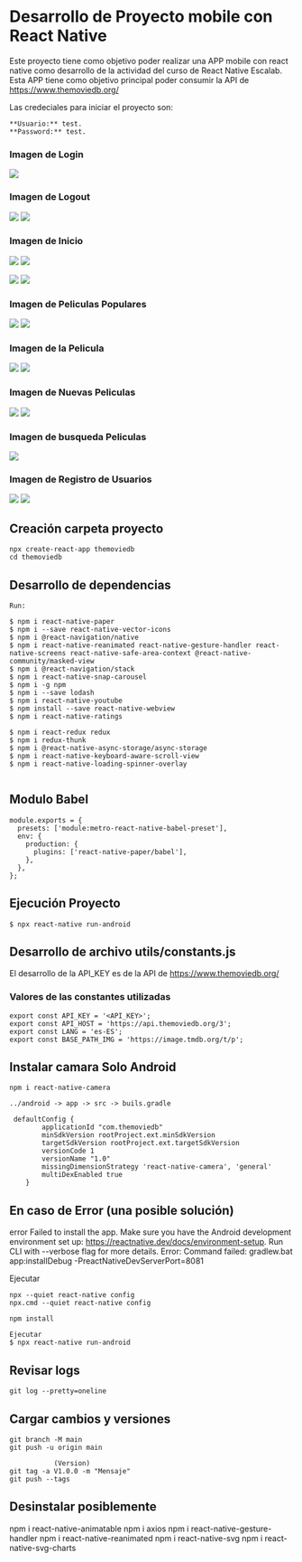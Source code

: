 # Desarrollo de Proyecto mobile con React Native

Este proyecto tiene como objetivo poder realizar una APP mobile con react native como desarrollo de la actividad del curso de React Native Escalab. Esta APP tiene como objetivo principal poder consumir la API de https://www.themoviedb.org/

Las credeciales para iniciar el proyecto son:

```
**Usuario:** test.
**Password:** test.

```
### Imagen de Login

![](images/12.png)


### Imagen de Logout

![](images/15.png)  ![](images/16.png)


### Imagen de Inicio

![](images/1.png)  ![](images/3.png)

![](images/2.png)  ![](images/4.png)

### Imagen de Peliculas Populares

![](images/5.png)  ![](images/6.png)

### Imagen de la Pelicula

![](images/7.png)  ![](images/8.png)

### Imagen de Nuevas Peliculas

![](images/9.png)  ![](images/10.png)

### Imagen de busqueda Peliculas

![](images/11.png)


### Imagen de Registro de Usuarios


![](images/9.png)  ![](images/10.png)


## Creación carpeta proyecto

```
npx create-react-app themoviedb
cd themoviedb
```

## Desarrollo de dependencias

```
Run:

$ npm i react-native-paper
$ npm i --save react-native-vector-icons
$ npm i @react-navigation/native
$ npm i react-native-reanimated react-native-gesture-handler react-native-screens react-native-safe-area-context @react-native-community/masked-view
$ npm i @react-navigation/stack
$ npm i react-native-snap-carousel
$ npm i -g npm
$ npm i --save lodash
$ npm i react-native-youtube
$ npm install --save react-native-webview
$ npm i react-native-ratings

$ npm i react-redux redux
$ npm i redux-thunk  
$ npm i @react-native-async-storage/async-storage
$ npm i react-native-keyboard-aware-scroll-view
$ npm i react-native-loading-spinner-overlay


```

## Modulo Babel

```
module.exports = {
  presets: ['module:metro-react-native-babel-preset'],
  env: {
    production: {
      plugins: ['react-native-paper/babel'],
    },
  },
};
```

## Ejecución Proyecto

```
$ npx react-native run-android 
```


## Desarrollo de archivo  utils/constants.js

El desarrollo de la API_KEY es de la API de https://www.themoviedb.org/

### Valores de las constantes utilizadas
```
export const API_KEY = '<API_KEY>';
export const API_HOST = 'https://api.themoviedb.org/3';
export const LANG = 'es-ES';
export const BASE_PATH_IMG = 'https://image.tmdb.org/t/p';
```


## Instalar camara Solo Android

```
npm i react-native-camera
```

```
../android -> app -> src -> buils.gradle

 defaultConfig {
        applicationId "com.themoviedb"
        minSdkVersion rootProject.ext.minSdkVersion
        targetSdkVersion rootProject.ext.targetSdkVersion
        versionCode 1
        versionName "1.0"
        missingDimensionStrategy 'react-native-camera', 'general'
        multiDexEnabled true
    }
```

##  En caso de Error (una posible solución)

error Failed to install the app. Make sure you have the Android development environment set up: https://reactnative.dev/docs/environment-setup. Run CLI with --verbose flag for more details.
Error: Command failed: gradlew.bat app:installDebug -PreactNativeDevServerPort=8081


Ejecutar

```
npx --quiet react-native config  
npx.cmd --quiet react-native config

npm install

Ejecutar 
$ npx react-native run-android 
```


## Revisar logs 

```
git log --pretty=oneline
```
## Cargar cambios y versiones

```
git branch -M main
git push -u origin main

           (Version) 
git tag -a V1.0.0 -m "Mensaje"
git push --tags
```


## Desinstalar posiblemente

npm i react-native-animatable
npm i axios
npm i react-native-gesture-handler
npm i react-native-reanimated
npm i react-native-svg
npm i react-native-svg-charts